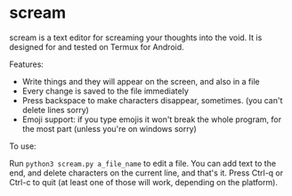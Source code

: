 # scream
scream is a text editor for screaming your thoughts into the void. It is designed for and tested on Termux for Android.

Features:
- Write things and they will appear on the screen, and also in a file
- Every change is saved to the file immediately
- Press backspace to make characters disappear, sometimes. (you can't delete lines sorry)
- Emoji support: if you type emojis it won't break the whole program, for the most part (unless you're on windows sorry)

To use:

Run `python3 scream.py a_file_name` to edit a file. You can add text to the end, and delete characters on the current line, and that's it. Press Ctrl-q or Ctrl-c to quit (at least one of those will work, depending on the platform).
